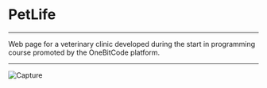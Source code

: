 # PetLife
***
Web page for a veterinary clinic developed during the start in programming course promoted by the OneBitCode platform.
***
![Capture](https://github.com/EduardoGarzon/PetLife/assets/103603416/03b66251-ce94-4162-8bee-313ce30e7313)
